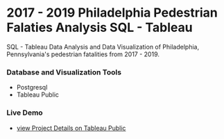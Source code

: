 # 2017 - 2019 Philadelphia Pedestrian Falaties Analysis SQL - Tableau
SQL - Tableau Data Analysis and Data Visualization of Philadelphia, Pennsylvania's pedestrian fatalities from 2017 - 2019. 

### Database and Visualization Tools
+ Postgresql
+ Tableau Public

### Live Demo
+ [view Project Details on Tableau Public](https://public.tableau.com/profile/matthew.snell1329#!/vizhome/PhiladelphiaPedestrianFatalities/PhiladelphiasFatalPedestrianCrashes2017-2019)

